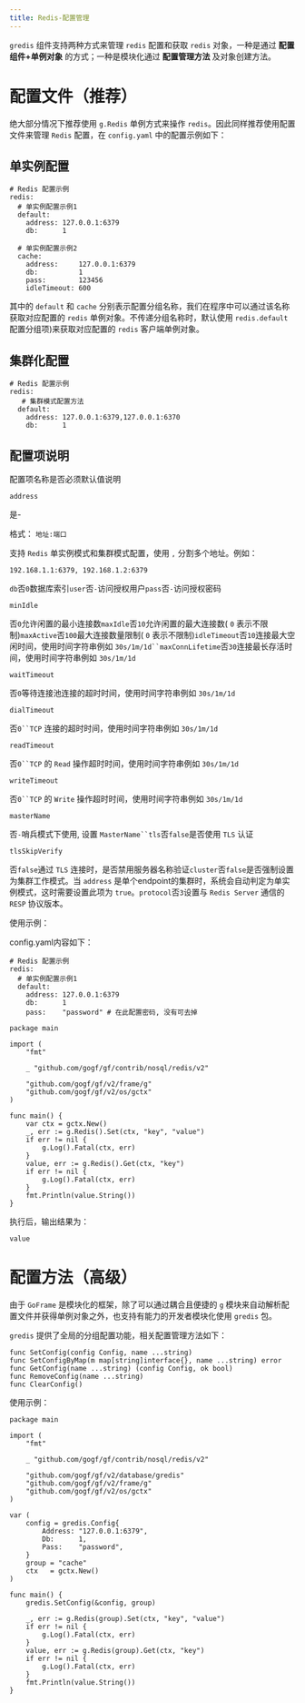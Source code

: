 ```yaml
---
title: Redis-配置管理
---
```


`gredis` 组件支持两种方式来管理 `redis` 配置和获取 `redis` 对象，一种是通过 **配置组件+单例对象** 的方式；一种是模块化通过 **配置管理方法** 及对象创建方法。

# 配置文件（推荐）

绝大部分情况下推荐使用 `g.Redis` 单例方式来操作 `redis`。因此同样推荐使用配置文件来管理 `Redis` 配置，在 `config.yaml` 中的配置示例如下：

## 单实例配置

```
# Redis 配置示例
redis:
  # 单实例配置示例1
  default:
    address: 127.0.0.1:6379
    db:      1

  # 单实例配置示例2
  cache:
    address:     127.0.0.1:6379
    db:          1
    pass:        123456
    idleTimeout: 600
```

其中的 `default` 和 `cache` 分别表示配置分组名称，我们在程序中可以通过该名称获取对应配置的 `redis` 单例对象。不传递分组名称时，默认使用 `redis.default` 配置分组项)来获取对应配置的 `redis` 客户端单例对象。

## 集群化配置

```
# Redis 配置示例
redis:
   # 集群模式配置方法
  default:
    address: 127.0.0.1:6379,127.0.0.1:6370
    db:      1
```

## 配置项说明

配置项名称是否必须默认值说明

`address`

是-

格式： `地址:端口`

支持 `Redis` 单实例模式和集群模式配置，使用 `,` 分割多个地址。例如：

`192.168.1.1:6379, 192.168.1.2:6379`

`db`否`0`数据库索引`user`否`-`访问授权用户`pass`否`-`访问授权密码

`minIdle`

否`0`允许闲置的最小连接数`maxIdle`否`10`允许闲置的最大连接数( `0` 表示不限制)`maxActive`否`100`最大连接数量限制( `0` 表示不限制)`idleTimeout`否`10`连接最大空闲时间，使用时间字符串例如 `30s/1m/1d``maxConnLifetime`否`30`连接最长存活时间，使用时间字符串例如 `30s/1m/1d`

`waitTimeout`

否`0`等待连接池连接的超时时间，使用时间字符串例如 `30s/1m/1d`

`dialTimeout`

否`0``TCP` 连接的超时时间，使用时间字符串例如 `30s/1m/1d`

`readTimeout`

否`0``TCP` 的 `Read` 操作超时时间，使用时间字符串例如 `30s/1m/1d`

`writeTimeout`

否`0``TCP` 的 `Write` 操作超时时间，使用时间字符串例如 `30s/1m/1d`

`masterName`

否`-`哨兵模式下使用, 设置 `MasterName``tls`否`false`是否使用 `TLS` 认证

`tlsSkipVerify`

否`false`通过 `TLS` 连接时，是否禁用服务器名称验证`cluster`否`false`是否强制设置为集群工作模式。当 `address` 是单个endpoint的集群时，系统会自动判定为单实例模式，这时需要设置此项为 `true`。`protocol`否`3`设置与 `Redis Server` 通信的 `RESP` 协议版本。

使用示例：

config.yaml内容如下：

```
# Redis 配置示例
redis:
  # 单实例配置示例1
  default:
    address: 127.0.0.1:6379
    db:      1
	pass:    "password" # 在此配置密码, 没有可去掉
```

```
package main

import (
	"fmt"

	_ "github.com/gogf/gf/contrib/nosql/redis/v2"

	"github.com/gogf/gf/v2/frame/g"
	"github.com/gogf/gf/v2/os/gctx"
)

func main() {
	var ctx = gctx.New()
	_, err := g.Redis().Set(ctx, "key", "value")
	if err != nil {
		g.Log().Fatal(ctx, err)
	}
	value, err := g.Redis().Get(ctx, "key")
	if err != nil {
		g.Log().Fatal(ctx, err)
	}
	fmt.Println(value.String())
}
```

执行后，输出结果为：

```
value
```

# 配置方法（高级）

由于 `GoFrame` 是模块化的框架，除了可以通过耦合且便捷的 `g` 模块来自动解析配置文件并获得单例对象之外，也支持有能力的开发者模块化使用 `gredis` 包。

`gredis` 提供了全局的分组配置功能，相关配置管理方法如下：

```
func SetConfig(config Config, name ...string)
func SetConfigByMap(m map[string]interface{}, name ...string) error
func GetConfig(name ...string) (config Config, ok bool)
func RemoveConfig(name ...string)
func ClearConfig()
```

使用示例：

```
package main

import (
	"fmt"

	_ "github.com/gogf/gf/contrib/nosql/redis/v2"

	"github.com/gogf/gf/v2/database/gredis"
	"github.com/gogf/gf/v2/frame/g"
	"github.com/gogf/gf/v2/os/gctx"
)

var (
	config = gredis.Config{
		Address: "127.0.0.1:6379",
		Db:      1,
		Pass:    "password",
	}
	group = "cache"
	ctx   = gctx.New()
)

func main() {
	gredis.SetConfig(&config, group)

	_, err := g.Redis(group).Set(ctx, "key", "value")
	if err != nil {
		g.Log().Fatal(ctx, err)
	}
	value, err := g.Redis(group).Get(ctx, "key")
	if err != nil {
		g.Log().Fatal(ctx, err)
	}
	fmt.Println(value.String())
}
```